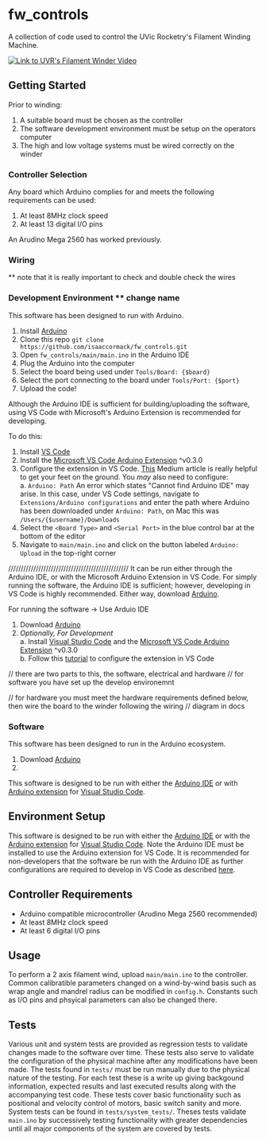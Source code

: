 # fw_controls
A collection of code used to control the UVic Rocketry's Filament Winding Machine.

[![Link to UVR's Filament Winder Video](https://img.youtube.com/vi/rWipQq5OikY/0.jpg)](https://www.youtube.com/watch?v=rWipQq5OikY "UVR's Filament Winder Video")

## Getting Started
Prior to winding:
1. A suitable board must be chosen as the controller
2. The software development environment must be setup on the operators computer
3. The high and low voltage systems must be wired correctly on the winder

### Controller Selection
Any board which Arduino complies for and meets the following requirements can be used:
1. At least 8MHz clock speed
2. At least 13 digital I/O pins

An Arudino Mega 2560 has worked previously. 

### Wiring
** note that it is really important to check and double check the wires

### Development Environment ** change name
This software has been designed to run with Arduino.
1. Install [Arduino](https://www.arduino.cc/en/main/software)
2. Clone this repo `git clone https://github.com/isaaccormack/fw_controls.git`
3. Open `fw_controls/main/main.ino` in the Arduino IDE
4. Plug the Arduino into the computer
5. Select the board being used under `Tools/Board: {$board}`
6. Select the port connecting to the board under `Tools/Port: {$port}`
7. Upload the code!

Although the Arduino IDE is sufficient for building/uploading the software, using VS Code with Microsoft's Arduino Extension is recommended for developing.

To do this:
1. Install [VS Code](https://code.visualstudio.com/)
2. Install the [Microsoft VS Code Arduino Extension](https://marketplace.visualstudio.com/items?itemName=vsciot-vscode.vscode-arduino) ^v0.3.0
3. Configure the extension in VS Code. [This](https://medium.com/home-wireless/use-visual-studio-code-for-arduino-2d0cf4c1760b) Medium article is really helpful to get your feet on the ground. You _may_ also need to configure:<br/>
a. `Arduino: Path` An error which states "Cannot find Arduino IDE" may arise. In this case, under VS Code settings, navigate to `Extensions/Arduino configurations` and enter the path where Arduino has been downloaded under `Arduino: Path`, on Mac this was `/Users/{$username}/Downloads`<br/>
4. Select the `<Board Type>` and `<Serial Port>` in the blue control bar at the bottom of the editor
5. Navigate to `main/main.ino` and click on the button labeled `Arduino: Upload` in the top-right corner


////////////////////////////////////////////////
It can be run either through the Arduino IDE, or with the Microsoft Arduino Extension in VS Code. For simply running the software, the Arduino IDE is sufficient; however, developing in VS Code is highly recommended. Either way, download [Arduino](https://www.arduino.cc/en/main/software).

For running the software -> Use Arduio IDE

1. Download [Arduino](https://www.arduino.cc/en/main/software)
2. *Optionally, For Development* <br/>
a. Install [Visual Studio Code](https://code.visualstudio.com/) and the [Microsoft VS Code Arduino Extension](https://marketplace.visualstudio.com/items?itemName=vsciot-vscode.vscode-arduino) ^v0.3.0<br/>
b. Follow this [tutorial](https://medium.com/home-wireless/use-visual-studio-code-for-arduino-2d0cf4c1760b) to configure the extension in VS Code<br/>


// there are two parts to this, the software, electrical and hardware
// for software you have set up the develop environemnt 

// for hardware you must meet the hardware requirements defined below, then wire the board to the winder following the wiring // diagram in docs 

### Software
This software has been designed to run in the Arduino ecosystem. 
1. Download [Arduino](https://www.arduino.cc/en/main/software)
2. 

This software is designed to be run with either the [Arduino IDE](https://www.arduino.cc/en/main/software) or with [Arduino extension](https://marketplace.visualstudio.com/items?itemName=vsciot-vscode.vscode-arduino) for [Visual Studio Code](https://code.visualstudio.com/). 

## Environment Setup
This software is designed to be run with either the [Arduino IDE](https://www.arduino.cc/en/main/software) or with the [Arduino extension](https://marketplace.visualstudio.com/items?itemName=vsciot-vscode.vscode-arduino) for [Visual Studio Code](https://code.visualstudio.com/). Note the Arduino IDE must be installed to use the Arduino extension for VS Code. It is recommended for non-developers that the software be run with the Arduino IDE as further configurations are required to develop in VS Code as described [here](https://medium.com/home-wireless/use-visual-studio-code-for-arduino-2d0cf4c1760b).

## Controller Requirements
 - Arduino compatible microcontroller (Arudino Mega 2560 recommended)
 - At least 8MHz clock speed
 - At least 6 digital I/O pins

## Usage
To perform a 2 axis filament wind, upload `main/main.ino` to the controller. Common calibratible parameters changed on a wind-by-wind basis such as wrap angle and mandrel radius can be modified in `config.h`. Constants such as I/O pins and phsyical parameters can also be changed there.

## Tests
Various unit and system tests are provided as regression tests to validate changes made to the software over time. These tests also serve to validate the configuration of the physical machine after any modifications have been made. The tests found in `tests/` must be run manually due to the physical nature of the testing. For each test these is a write up giving backgound information, expected results and last executed results along with the accompanying test code. These tests cover basic functionality such as positional and velocity control of motors, basic switch sanity and more. System tests can be found in `tests/system_tests/`. Theses tests validate `main.ino` by successively testing functionality with greater dependencies until all major components of the system are covered by tests.
